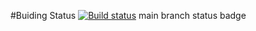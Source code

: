 #Buiding Status
[![Build status](https://ci.appveyor.com/api/projects/status/ua8rmd36qf84vt0o?svg=true)](https://ci.appveyor.com/project/Roman13rus/hw-test-heroes-sorted)
main branch status badge